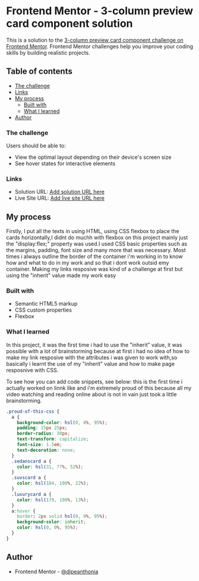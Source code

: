 # Frontend Mentor - 3-column preview card component solution

This is a solution to the [3-column preview card component challenge on Frontend Mentor](https://www.frontendmentor.io/challenges/3column-preview-card-component-pH92eAR2-). Frontend Mentor challenges help you improve your coding skills by building realistic projects.

## Table of contents

  - [The challenge](#the-challenge)
  - [Links](#links)
- [My process](#my-process)
  - [Built with](#built-with)
  - [What I learned](#what-i-learned)
- [Author](#author)



### The challenge

Users should be able to:

- View the optimal layout depending on their device's screen size
- See hover states for interactive elements

### Links

- Solution URL: [Add solution URL here](https://your-solution-url.com)
- Live Site URL: [Add live site URL here](https://your-live-site-url.com)

## My process

Firstly, I put all the texts in using HTML, using CSS flexbox to place the cards horizontally,I didnt do muchh with flexbox on this project mainly just the "display:flex;" property was used.I used CSS basic properties such as the margins, padding, font size and many more that was necessary. Most times i always outline the border of the container i'm working in to know how and what to do in my work and so that i dont work outsid emy container. Making my links resposive was kind of a challenge at first but using the "inherit" value made my work easy

### Built with

- Semantic HTML5 markup
- CSS custom properties
- Flexbox

### What I learned

In this project, it was the first time i had to use the "inherit" value, it was possible with a lot of brainstorming because at first i had no idea of how to make my link resposive with the attributes i was given to work with,so basically i learnt the use of my "inherit" value and how to make page resposnive with CSS.

To see how you can add code snippets, see below:
this is the first time i actually worked on linnk like and i'm extremely proud of this because all my video watching and reading online about is not in vain just took a little brainstorming.

```css
.proud-of-this-css {
  a {
    background-color: hsl(0, 0%, 95%);
    padding: 15px 25px;
    border-radius: 30px;
    text-transform: capitalize;
    font-size: 1.5em;
    text-decoration: none;
  }
  .sedanscard a {
    color: hsl(31, 77%, 52%);
  }
  .suvscard a {
    color: hsl(184, 100%, 22%);
  }
  .luxurycard a {
    color: hsl(179, 100%, 13%);
  }
  a:hover {
    border: 2px solid hsl(0, 0%, 95%);
    background-color: inherit;
    color: hsl(0, 0%, 95%);
  }
}
```

## Author

- Frontend Mentor - [@dipeanthonia](https://www.frontendmentor.io/profile/dipeanthonia)

